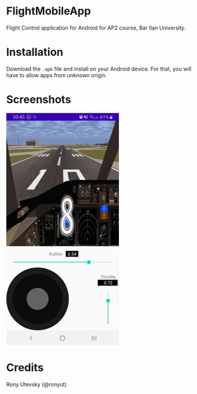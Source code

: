 # FlightMobileApp
Flight Control application for Android for AP2 course, Bar Ilan University.

# Installation
Download the `.apk` file and install on your Android device.
For that, you will have to allow apps from unknown origin.

# Screenshots
<img src="assets/val.jpg" alt="Vertical" width="300"/>

# Credits
Rony Utevsky (@ronyut)
